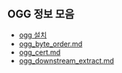 ## OGG 정보 모음
* [ogg 설치](ogg_install.md)
* [ogg_byte_order.md](ogg_byte_order.md)
* [ogg_cert.md](ogg_cert.md)
* [ogg_downstream_extract.md](ogg_downstream_extract.md)


